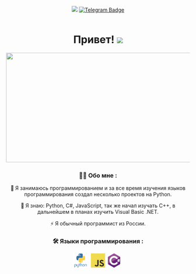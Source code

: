 <div id="header" align="center">
<div id="badges" align="down">
  <img src="https://media.giphy.com/media/M9gbBd9nbDrOTu1Mqx/giphy.gif" width="100"/>
  <a href="https://t.me/darkcrystal_self">
    <img src="https://img.shields.io/badge/TELEGRAM-blue?logo=telegram&logoColor=white" alt="Telegram Badge"/>
  </a>
<div id="views-counter" align="left"> 
    <img src="https://komarev.com/ghpvc/?username=Thund33rr&style=flat-square&color=blue" alt=""/>
</div>
<h1>
  Привет!
  <img src="https://media.giphy.com/media/hvRJCLFzcasrR4ia7z/giphy.gif" width="30px"/>
</h1>
 <div align="center">
  <img src="https://media.giphy.com/media/dWesBcTLavkZuG35MI/giphy.gif" width="600" height="300"/>
</div>

### :man_technologist: Обо мне :
:telescope: Я занимаюсь программированием и за все время изучения языков программирования создал несколько проектов на Python.

:seedling: Я знаю: Python, C#, JavaScript, так же начал изучать C++, в дальнейшем в планах изучить Visual Basic .NET.

:zap: Я обычный программист из России.

### :hammer_and_wrench: Языки программирования :
<div>
  <img src="https://github.com/devicons/devicon/blob/master/icons/python/python-original-wordmark.svg" title="Python" alt="Python" width="40" height="40"/>&nbsp;  
  <img src="https://github.com/devicons/devicon/blob/master/icons/javascript/javascript-original.svg" title="JavaScript" alt="JavaScript" width="40" height="40"/>
  <img src="https://github.com/devicons/devicon/blob/master/icons/csharp/csharp-original.svg" title="C#" alt="C#" width="40" height="40"/>&nbsp;
